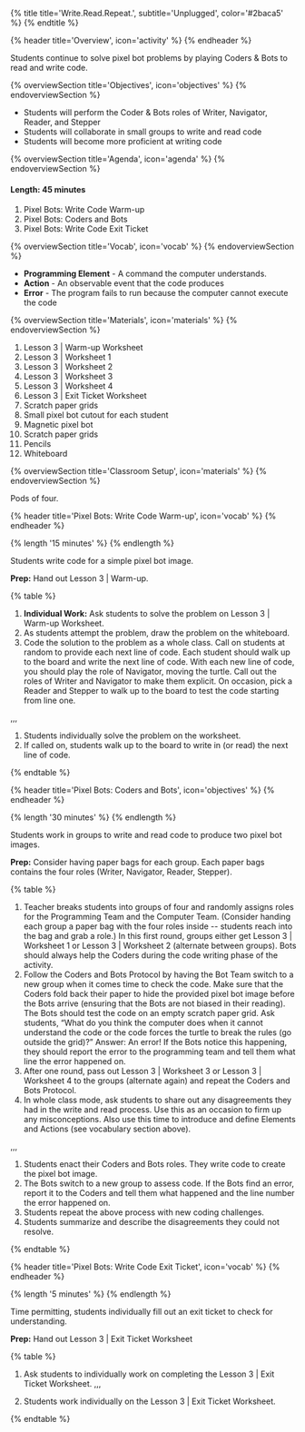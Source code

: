 {% title title='Write.Read.Repeat.', subtitle='Unplugged', color='#2baca5' %}
{% endtitle %}

{% header title='Overview', icon='activity' %}
{% endheader %}

Students continue to solve pixel bot problems by playing Coders & Bots to read and write code.

{% overviewSection title='Objectives', icon='objectives' %}
{% endoverviewSection %}

- Students will perform the Coder & Bots roles of Writer, Navigator, Reader, and Stepper
- Students will collaborate in small groups to write and read code
- Students will become more proficient at writing code


{% overviewSection title='Agenda', icon='agenda' %}
{% endoverviewSection %}

#### Length: 45 minutes

1. Pixel Bots: Write Code Warm-up
2. Pixel Bots: Coders and Bots
3. Pixel Bots: Write Code Exit Ticket


{% overviewSection title='Vocab', icon='vocab' %}
{% endoverviewSection %}

- **Programming Element** - A command the computer understands.
- **Action** - An observable event that the code produces
- **Error** - The program fails to run because the computer cannot execute the code

{% overviewSection title='Materials', icon='materials' %}
{% endoverviewSection %}

1. Lesson 3 | Warm-up Worksheet
2. Lesson 3 | Worksheet 1
3. Lesson 3 | Worksheet 2
4. Lesson 3 | Worksheet 3
5. Lesson 3 | Worksheet 4
6. Lesson 3 | Exit Ticket Worksheet
7. Scratch paper grids
8. Small pixel bot cutout for each student
9. Magnetic pixel bot
10. Scratch paper grids
11. Pencils
12. Whiteboard

{% overviewSection title='Classroom Setup', icon='materials' %}
{% endoverviewSection %}

Pods of four.

{% header title='Pixel Bots: Write Code Warm-up', icon='vocab' %}
{% endheader %}

{% length '15 minutes' %}
{% endlength %}

Students write code for a simple pixel bot image.

**Prep:** Hand out Lesson 3 | Warm-up.

{% table %}

1) **Individual Work:** Ask students to solve the problem on Lesson 3 | Warm-up Worksheet.
2) As students attempt the problem, draw the problem on the whiteboard.
3) Code the solution to the problem as a whole class. Call on students at random to provide each next line of code. Each student should walk up to the board and write the next line of code. With each new line of code, you should play the role of Navigator, moving the turtle. Call out the roles of Writer and Navigator to make them explicit. On occasion, pick a Reader and Stepper to walk up to the board to test the code starting from line one.

,,,

1) Students individually solve the problem on the worksheet.
3) If called on, students walk up to the board to write in (or read) the next line of code.

{% endtable %}

{% header title='Pixel Bots: Coders and Bots', icon='objectives' %}
{% endheader %}

{% length '30 minutes' %}
{% endlength %}

Students work in groups to write and read code to produce two pixel bot images.

**Prep:** Consider having paper bags for each group. Each paper bags contains the four roles (Writer, Navigator, Reader, Stepper).

{% table %}

1) Teacher breaks students into groups of four and randomly assigns roles for the Programming Team and the Computer Team. (Consider handing each group a paper bag with the four roles inside -- students reach into the bag and grab a role.) In this first round, groups either get Lesson 3 | Worksheet 1 or Lesson 3 | Worksheet 2 (alternate between groups). Bots should always help the Coders during the code writing phase of the activity.
2) Follow the Coders and Bots Protocol by having the Bot Team switch to a new group when it comes time to check the code. Make sure that the Coders fold back their paper to hide the provided pixel bot image before the Bots arrive (ensuring that the Bots are not biased in their reading). The Bots should test the code on an empty scratch paper grid.
Ask students, “What do you think the computer does when it cannot understand the code or the code forces the turtle to break the rules (go outside the grid)?”
Answer: An error!
If the Bots notice this happening, they should report the error to the programming team and tell them what line the error happened on.
3) After one round, pass out Lesson 3 | Worksheet 3 or Lesson 3 | Worksheet 4 to the groups (alternate again) and repeat the Coders and Bots Protocol.
4) In whole class mode, ask students to share out any disagreements they had in the write and read process. Use this as an occasion to firm up any misconceptions. Also use this time to introduce and define Elements and Actions (see vocabulary section above).

,,,

1) Students enact their Coders and Bots roles. They write code to create the pixel bot image.
2) The Bots switch to a new group to assess code.
If the Bots find an error, report it to the Coders and tell them what happened and the line number the error happened on.
3) Students repeat the above process with new coding challenges.
4) Students summarize and describe the disagreements they could not resolve.


{% endtable %}

{% header title='Pixel Bots: Write Code Exit Ticket', icon='vocab' %}
{% endheader %}

{% length '5 minutes' %}
{% endlength %}

Time permitting, students individually fill out an exit ticket to check for understanding.

**Prep:** Hand out Lesson 3 | Exit Ticket Worksheet

{% table %}

1) Ask students to individually work on completing the Lesson 3 | Exit Ticket Worksheet.
,,,

1) Students work individually on the Lesson 3 | Exit Ticket Worksheet.

{% endtable %}
